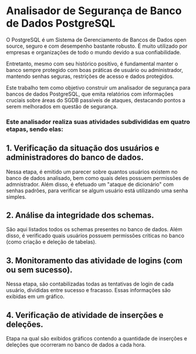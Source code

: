 # Analisador de Segurança de Banco de Dados PostgreSQL

O PostgreSQL é um Sistema de Gerenciamento de Bancos de Dados open source, seguro e com desempenho bastante robusto. É muito utilizado por empresas e organizações de todo o mundo devido a sua confiabilidade.

Entretanto, mesmo com seu histórico positivo, é fundamental manter o banco sempre protegido com boas práticas de usuário ou administrador, mantendo senhas seguras, restrições de acesso e dados protegidos. 

Este trabalho tem como objetivo construir um analisador de segurança para bancos de dados PostgreSQL, que emita relatórios com informações cruciais sobre áreas do SGDB passíveis de ataques, destacando pontos a serem melhorados em questão de segurança.


### Este analisador realiza suas atividades subdivididas em quatro etapas, sendo elas:

## 1. Verificação da situação dos usuários e administradores do banco de dados.

Nessa etapa, é emitido um parecer sobre quantos usuários existem no banco de dados analisado, bem como quais deles possuem permissões de admnistrador. Além disso, é efetuado um "ataque de dicionário" com senhas padrões, para verificar se algum usuário está utilizando uma senha simples. 

## 2. Análise da integridade dos schemas. 
São aqui listados todos os schemas presentes no banco de dados. Além disso, é verificado quais usuários possuem permissões criticas no banco (como criação e deleção de tabelas). 

## 3. Monitoramento das atividade de logins (com ou sem sucesso). 

Nessa etapa, são contabilizadas todas as tentativas de login de cada usuário, divididas entre sucesso e fracasso. Essas informações são exibidas em um gráfico.

## 4. Verificação de atividade de inserções e deleções.

Etapa na qual são exibidos gráficos contendo a quantidade de inserções e deleções que ocorreram no banco de dados a cada hora. 